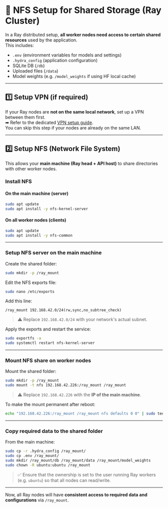 # 📡 NFS Setup for Shared Storage (Ray Cluster)

In a Ray distributed setup, **all worker nodes need access to certain shared resources** used by the application.  
This includes:

- `.env` (environment variables for models and settings)
- `.hydra_config` (application configuration)
- SQLite DB (`/db`)
- Uploaded files (`/data`)
- Model weights (e.g. `/model_weights` if using HF local cache)

---

## 1️⃣ Setup VPN (if required)

If your Ray nodes are **not on the same local network**, set up a VPN between them first.  
➡ Refer to the dedicated [VPN setup guide](../docs/setup_vpn.md).  
You can skip this step if your nodes are already on the same LAN.

---

## 2️⃣ Setup NFS (Network File System)

This allows your **main machine (Ray head + API host)** to share directories with other worker nodes.

### Install NFS

#### On the **main machine (server)**
```bash
sudo apt update
sudo apt install -y nfs-kernel-server
```

#### On all **worker nodes (clients)**
```bash
sudo apt update
sudo apt install -y nfs-common
```

---

### Setup NFS server on the main machine

Create the shared folder:
```bash
sudo mkdir -p /ray_mount
```

Edit the NFS exports file:
```bash
sudo nano /etc/exports
```

Add this line:
```
/ray_mount 192.168.42.0/24(rw,sync,no_subtree_check)
```
> ⚠ Replace `192.168.42.0/24` with your network's actual subnet.

Apply the exports and restart the service:
```bash
sudo exportfs -a
sudo systemctl restart nfs-kernel-server
```

---

### Mount NFS share on worker nodes

Mount the shared folder:
```bash
sudo mkdir -p /ray_mount
sudo mount -t nfs 192.168.42.226:/ray_mount /ray_mount
```
> ⚠ Replace `192.168.42.226` with the **IP of the main machine**.

To make the mount permanent after reboot:
```bash
echo "192.168.42.226:/ray_mount /ray_mount nfs defaults 0 0" | sudo tee -a /etc/fstab
```

---

### Copy required data to the shared folder

From the main machine:
```bash
sudo cp -r .hydra_config /ray_mount/
sudo cp .env /ray_mount/
sudo mkdir /ray_mount/db /ray_mount/data /ray_mount/model_weights
sudo chown -R ubuntu:ubuntu /ray_mount
```
> ✅ Ensure that the ownership is set to the user running Ray workers (e.g. `ubuntu`) so that all nodes can read/write.

---

Now, all Ray nodes will have **consistent access to required data and configurations** via `/ray_mount`.

